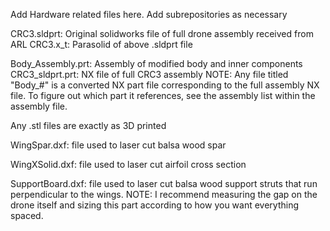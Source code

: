 Add Hardware related files here. Add subrepositories as necessary


CRC3.sldprt: Original solidworks file of full drone assembly received from ARL
CRC3.x_t: Parasolid of above .sldprt file

Body_Assembly.prt: Assembly of modified body and inner components
CRC3_sldprt.prt: NX file of full CRC3 assembly
NOTE: Any file titled "Body_#" is a converted NX part file corresponding to the full assembly NX file. To figure out which part it references, see the assembly list within the assembly file.

Any .stl files are exactly as 3D printed

WingSpar.dxf: file used to laser cut balsa wood spar

WingXSolid.dxf: file used to laser cut airfoil cross section

SupportBoard.dxf: file used to laser cut balsa wood support struts that run perpendicular to the wings. NOTE: I recommend measuring the gap on the drone itself and sizing this part according to how you want everything spaced.
